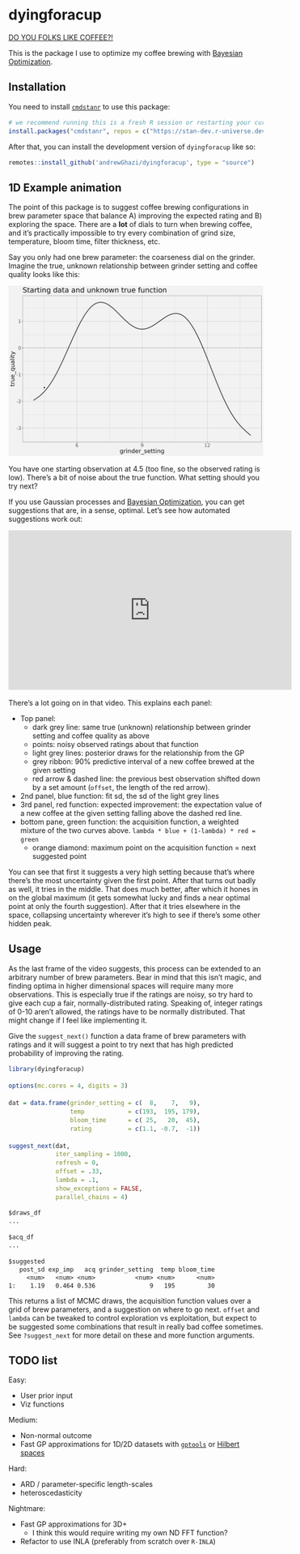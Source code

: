 
<!-- README.md is generated from README.Rmd. Please edit that file -->

# dyingforacup

[DO YOU FOLKS LIKE
COFFEE?!](https://www.youtube.com/watch?v=RJC9DXQAd7U)

<!-- badges: start -->
<!-- badges: end -->

This is the package I use to optimize my coffee brewing with [Bayesian
Optimization](https://www.youtube.com/watch?v=wZODGJzKmD0).

## Installation

You need to install
[`cmdstanr`](https://mc-stan.org/cmdstanr/index.html) to use this
package:

``` r
# we recommend running this is a fresh R session or restarting your current session
install.packages("cmdstanr", repos = c("https://stan-dev.r-universe.dev", getOption("repos")))
```

After that, you can install the development version of `dyingforacup`
like so:

``` r
remotes::install_github('andrewGhazi/dyingforacup', type = "source")
```

## 1D Example animation

The point of this package is to suggest coffee brewing configurations in
brew parameter space that balance A) improving the expected rating and
B) exploring the space. There are a **lot** of dials to turn when
brewing coffee, and it’s practically impossible to try every combination
of grind size, temperature, bloom time, filter thickness, etc.

Say you only had one brew parameter: the coarseness dial on the grinder.
Imagine the true, unknown relationship between grinder setting and
coffee quality looks like this:

![](man/figures/bo_anim0-fs8.png)

You have one starting observation at 4.5 (too fine, so the observed
rating is low). There’s a bit of noise about the true function. What
setting should you try next?

If you use Gaussian processes and [Bayesian
Optimization](https://www.youtube.com/watch?v=wZODGJzKmD0), you can get
suggestions that are, in a sense, optimal. Let’s see how automated
suggestions work out:

<iframe width="560" height="315" src="https://www.youtube.com/embed/RurFeg7cxGQ?si=lCAoypk-DkLnObJf" title="YouTube video player" frameborder="0" allow="accelerometer; autoplay; clipboard-write; encrypted-media; gyroscope; picture-in-picture; web-share" referrerpolicy="strict-origin-when-cross-origin" allowfullscreen>
</iframe>

There’s a lot going on in that video. This explains each panel:

- Top panel:
  - dark grey line: same true (unknown) relationship between grinder
    setting and coffee quality as above
  - points: noisy observed ratings about that function
  - light grey lines: posterior draws for the relationship from the GP
  - grey ribbon: 90% predictive interval of a new coffee brewed at the
    given setting
  - red arrow & dashed line: the previous best observation shifted down
    by a set amount (`offset`, the length of the red arrow).
- 2nd panel, blue function: fit sd, the sd of the light grey lines
- 3rd panel, red function: expected improvement: the expectation value
  of a new coffee at the given setting falling above the dashed red
  line.
- bottom pane, green function: the acquisition function, a weighted
  mixture of the two curves above.
  `lambda * blue + (1-lambda) * red = green`
  - orange diamond: maximum point on the acquisition function = next
    suggested point

You can see that first it suggests a very high setting because that’s
where there’s the most uncertainty given the first point. After that
turns out badly as well, it tries in the middle. That does much better,
after which it hones in on the global maximum (it gets somewhat lucky
and finds a near optimal point at only the fourth suggestion). After
that it tries elsewhere in the space, collapsing uncertainty wherever
it’s high to see if there’s some other hidden peak.

## Usage

As the last frame of the video suggests, this process can be extended to
an arbitrary number of brew parameters. Bear in mind that this isn’t
magic, and finding optima in higher dimensional spaces will require many
more observations. This is especially true if the ratings are noisy, so
try hard to give each cup a fair, normally-distributed rating. Speaking
of, integer ratings of 0-10 aren’t allowed, the ratings have to be
normally distributed. That might change if I feel like implementing it.

Give the `suggest_next()` function a data frame of brew parameters with
ratings and it will suggest a point to try next that has high predicted
probability of improving the rating.

``` r
library(dyingforacup)

options(mc.cores = 4, digits = 3)

dat = data.frame(grinder_setting = c(  8,    7,   9), 
                 temp            = c(193,  195, 179),
                 bloom_time      = c( 25,   20,  45),
                 rating          = c(1.1, -0.7,  -1))

suggest_next(dat,
             iter_sampling = 1000, 
             refresh = 0, 
             offset = .33, 
             lambda = .1,
             show_exceptions = FALSE, 
             parallel_chains = 4)
```

    $draws_df
    ...

    $acq_df
    ...

    $suggested
       post_sd exp_imp   acq grinder_setting  temp bloom_time
         <num>   <num> <num>           <num> <num>      <num>
    1:    1.19   0.464 0.536               9   195         30

This returns a list of MCMC draws, the acquisition function values over
a grid of brew parameters, and a suggestion on where to go next.
`offset` and `lambda` can be tweaked to control exploration vs
exploitation, but expect to be suggested some combinations that result
in really bad coffee sometimes. See `?suggest_next` for more detail on
these and more function arguments.

## TODO list

Easy:

- User prior input
- Viz functions

Medium:

- Non-normal outcome
- Fast GP approximations for 1D/2D datasets with
  [`gptools`](https://github.com/onnela-lab/gptools/tree/main) or
  [Hilbert spaces](https://arxiv.org/abs/2004.11408)

Hard:

- ARD / parameter-specific length-scales
- heteroscedasticity

Nightmare:

- Fast GP approximations for 3D+
  - I think this would require writing my own ND FFT function?
- Refactor to use INLA (preferably from scratch over `R-INLA`)
